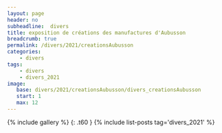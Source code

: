 ```yaml
---
layout: page
header: no
subheadline:  divers
title: exposition de créations des manufactures d'Aubusson
breadcrumb: true
permalink: /divers/2021/creationsAubusson
categories:
    - divers
tags:
    - divers
    - divers_2021
image:
   base: divers/2021/creationsAubusson/divers_creationsAubusson
   start: 1
   max: 12
---
```

{% include gallery %}
{: .t60 }
{% include list-posts tag='divers_2021' %}
